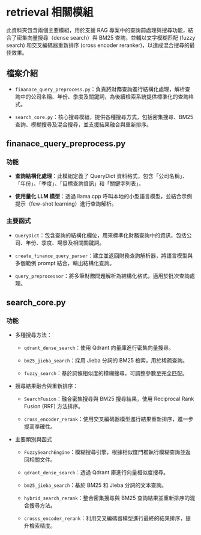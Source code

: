 # retrieval 相關模組

此資料夾包含兩個主要模組，用於支援 RAG 專案中的查詢前處理與搜尋功能，結合了密集向量搜尋（dense search）與 BM25 查詢，並輔以文字模糊匹配 (fuzzy search) 和交叉編碼器重新排序 (cross encoder reranker)，以達成混合搜尋的最佳效果。

## 檔案介紹
- `finanace_query_preprocess.py`：負責將財務查詢進行結構化處理，解析查詢中的公司名稱、年份、季度及關鍵詞，為後續檢索系統提供標準化的查詢格式。

- `search_core.py`：核心搜尋模組，提供各種搜尋方式，包括密集搜尋、BM25 查詢、模糊搜尋及混合搜尋，並支援結果融合與重新排序。

## finanace_query_preprocess.py
### 功能
- **查詢結構化處理**：此模組定義了 QueryDict 資料格式，包含「公司名稱」、「年份」、「季度」、「目標查詢資訊」和「關鍵字列表」。

- **使用量化 LLM 模型**：透過 llama.cpp 呼叫本地的小型語言模型，並結合示例提示（few-shot learning）進行查詢解析。

### 主要函式
- `QueryDict`：包含查詢的結構化欄位，用來標準化財務查詢中的資訊，包括公司、年份、季度、場景及相關關鍵詞。

- `create_finance_query_parser`：建立並返回財務查詢解析器，將語言模型與多個範例 prompt 結合，輸出結構化查詢。
 
- `query_preprocessor`：將多筆財務問題解析為結構化格式，適用於批次查詢處理。

## search_core.py
### 功能
- 多種搜尋方法：
  - `qdrant_dense_search`：使用 Qdrant 向量庫進行密集向量搜尋。

  - `bm25_jieba_search`：採用 Jieba 分詞的 BM25 檢索，用於稀疏查詢。

  - `fuzzy_search`：基於詞條相似度的模糊搜尋，可調整參數至完全匹配。

- 搜尋結果融合與重新排序：
  - `SearchFusion`：融合密集搜尋與 BM25 搜尋結果，使用 Reciprocal Rank Fusion (RRF) 方法排序。

  - `cross_encoder_rerank`：使用交叉編碼器模型進行結果重新排序，進一步提高準確性。

- 主要類別與函式
  - `FuzzySearchEngine`：模糊搜尋引擎，根據相似度門檻執行模糊查詢並返回相關文件。

  - `qdrant_dense_search`：透過 Qdrant 庫進行向量相似度搜尋。

  - `bm25_jieba_search`：基於 BM25 和 Jieba 分詞的文本查詢。

  - `hybrid_search_rerank`：整合密集搜尋與 BM25 查詢結果並重新排序的混合搜尋方法。

  - `crosss_encoder_rerank`：利用交叉編碼器模型進行最終的結果排序，提升檢索精度。